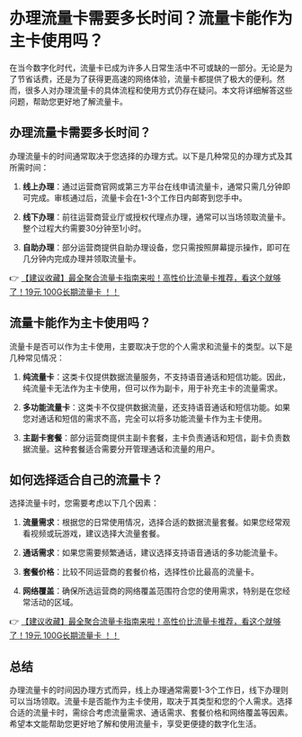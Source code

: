 # 办理流量卡需要多长时间？流量卡能作为主卡使用吗？

在当今数字化时代，流量卡已成为许多人日常生活中不可或缺的一部分。无论是为了节省话费，还是为了获得更高速的网络体验，流量卡都提供了极大的便利。然而，很多人对办理流量卡的具体流程和使用方式仍存在疑问。本文将详细解答这些问题，帮助您更好地了解流量卡。

## 办理流量卡需要多长时间？

办理流量卡的时间通常取决于您选择的办理方式。以下是几种常见的办理方式及其所需时间：

1. **线上办理**：通过运营商官网或第三方平台在线申请流量卡，通常只需几分钟即可完成。审核通过后，流量卡会在1-3个工作日内邮寄到您手中。

2. **线下办理**：前往运营商营业厅或授权代理点办理，通常可以当场领取流量卡。整个过程大约需要30分钟至1小时。

3. **自助办理**：部分运营商提供自助办理设备，您只需按照屏幕提示操作，即可在几分钟内完成办理并领取流量卡。

👉 [【建议收藏】最全聚合流量卡指南来啦！高性价比流量卡推荐，看这个就够了！19元 100G长期流量卡 ！！](https://bit.ly/Liuliangka)

## 流量卡能作为主卡使用吗？

流量卡是否可以作为主卡使用，主要取决于您的个人需求和流量卡的类型。以下是几种常见情况：

1. **纯流量卡**：这类卡仅提供数据流量服务，不支持语音通话和短信功能。因此，纯流量卡无法作为主卡使用，但可以作为副卡，用于补充主卡的流量需求。

2. **多功能流量卡**：这类卡不仅提供数据流量，还支持语音通话和短信功能。如果您对通话和短信的需求不高，完全可以将多功能流量卡作为主卡使用。

3. **主副卡套餐**：部分运营商提供主副卡套餐，主卡负责通话和短信，副卡负责数据流量。这种套餐适合需要分开管理通话和流量的用户。

## 如何选择适合自己的流量卡？

选择流量卡时，您需要考虑以下几个因素：

1. **流量需求**：根据您的日常使用情况，选择合适的数据流量套餐。如果您经常观看视频或玩游戏，建议选择大流量套餐。

2. **通话需求**：如果您需要频繁通话，建议选择支持语音通话的多功能流量卡。

3. **套餐价格**：比较不同运营商的套餐价格，选择性价比最高的流量卡。

4. **网络覆盖**：确保所选运营商的网络覆盖范围符合您的使用需求，特别是在您经常活动的区域。

👉 [【建议收藏】最全聚合流量卡指南来啦！高性价比流量卡推荐，看这个就够了！19元 100G长期流量卡 ！！](https://bit.ly/Liuliangka)

## 总结

办理流量卡的时间因办理方式而异，线上办理通常需要1-3个工作日，线下办理则可以当场领取。流量卡是否能作为主卡使用，取决于其类型和您的个人需求。选择合适的流量卡时，需综合考虑流量需求、通话需求、套餐价格和网络覆盖等因素。希望本文能帮助您更好地了解和使用流量卡，享受更便捷的数字化生活。